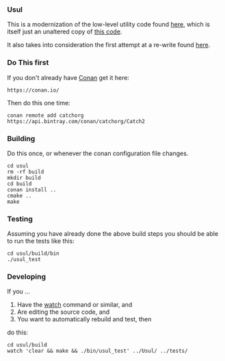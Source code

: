 ### Usul

This is a modernization of the low-level utility code found
[here](https://github.com/perryiv/cadkit/tree/master/Usul),
which is itself just an unaltered copy of
[this code](https://sourceforge.net/p/cadkit/code/HEAD/tree/trunk/Usul/).

It also takes into consideration the first attempt at a re-write found
[here](https://github.com/perryiv/haf/tree/master/Source/Usul).

### Do This first

If you don't already have [Conan](https://conan.io/) get it here:

    https://conan.io/

Then do this one time:

    conan remote add catchorg https://api.bintray.com/conan/catchorg/Catch2

### Building

Do this once, or whenever the conan configuration file changes.

    cd usul
    rm -rf build
    mkdir build
    cd build
    conan install ..
    cmake ..
    make

### Testing

Assuming you have already done the above build steps you should be able to run the tests like this:

    cd usul/build/bin
    ./usul_test

### Developing

If you ...
1. Have the [watch](https://www.npmjs.com/package/watch) command or similar, and
2. Are editing the source code, and
3. You want to automatically rebuild and test, then

do this:

    cd usul/build
    watch 'clear && make && ./bin/usul_test' ../Usul/ ../tests/
